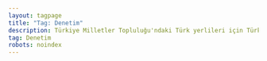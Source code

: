 ```yaml
---
layout: tagpage
title: "Tag: Denetim"
description: Türkiye Milletler Topluluğu'ndaki Türk yerlileri için Türkçe yazıda Türkçe dil etiketi "Denetim". 
tag: Denetim
robots: noindex
---
```

